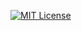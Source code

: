 [![MIT License](https://img.shields.io/github/license/mashape/apistatus.svg?maxAge=2592000?style=plastic)](fgbruna/HashCalc/blob/master/LICENSE)